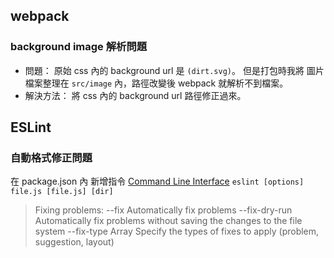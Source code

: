 ## webpack

### background image 解析問題

- 問題：
  原始 css 內的 background url 是 `(dirt.svg)`。
  但是打包時我將 圖片檔案整理在 `src/image` 內，路徑改變後 webpack 就解析不到檔案。
- 解決方法：
  將 css 內的 background url 路徑修正過來。

## ESLint
### 自動格式修正問題
在 package.json 內 新增指令 [Command Line Interface](https://eslint.org/docs/user-guide/command-line-interface)
`eslint [options] file.js [file.js] [dir]`

> Fixing problems:
> --fix Automatically fix problems
> --fix-dry-run Automatically fix problems without saving the changes to the file system
> --fix-type Array Specify the types of fixes to apply (problem, suggestion, layout)
